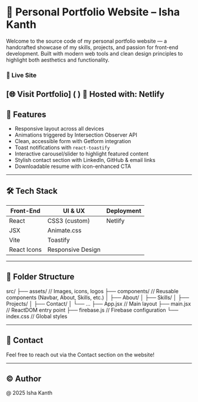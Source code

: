 # 💼 Personal Portfolio Website – Isha Kanth

Welcome to the source code of my personal portfolio website — a handcrafted showcase of my skills, projects, and passion for front-end development. Built with modern web tools and clean design principles to highlight both aesthetics and functionality.

### 🚀 Live Site
[🌐 Visit Portfolio] (   )
📌 Hosted with: Netlify
---

## 📌 Features

- Responsive layout across all devices
- Animations triggered by Intersection Observer API
- Clean, accessible form with Getform integration
- Toast notifications with `react-toastify`
- Interactive carousel/slider to highlight featured content
- Stylish contact section with LinkedIn, GitHub & email links
- Downloadable resume with icon-enhanced CTA

---

## 🛠️ Tech Stack

| Front-End      | UI & UX           | Deployment    |
|----------------|-------------------|---------------|
| React          | CSS3 (custom)     | Netlify       |
| JSX            | Animate.css       |               |
| Vite           | Toastify          |               |
| React Icons    | Responsive Design |               |

---

## 📂 Folder Structure

src/
├── assets/               // Images, icons, logos
├── components/           // Reusable components (Navbar, About, Skills, etc.)
│   ├── About/
│   ├── Skills/
│   ├── Projects/
│   ├── Contact/
│   └── ...
├── App.jsx               // Main layout
├── main.jsx              // ReactDOM entry point
├── firebase.js           // Firebase configuration
└── index.css             // Global styles

---

## 📧 Contact

Feel free to reach out via the Contact section on the website!

---


## ©️ Author

@ 2025 Isha Kanth
